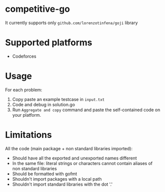# competitive-go

It currently supports only `github.com/lorenzotinfena/goji` library

# Supported platforms
- Codeforces

# Usage
For each problem:
1. Copy paste an example testcase in `input.txt`
2. Code and debug in solution.go
3. Run `Aggregate and copy` command and paste the self-contained code on your platform.

# Limitations
All the code (main package + non standard libraries imported):
- Should have all the exported and unexported names different
- In the same file: literal strings or characters cannot contain aliases of non standard libraries
- Should be formatted with gofmt
- Shouldn't import packages with a local path
- Shouldn't import standard libraries with the dot '.'